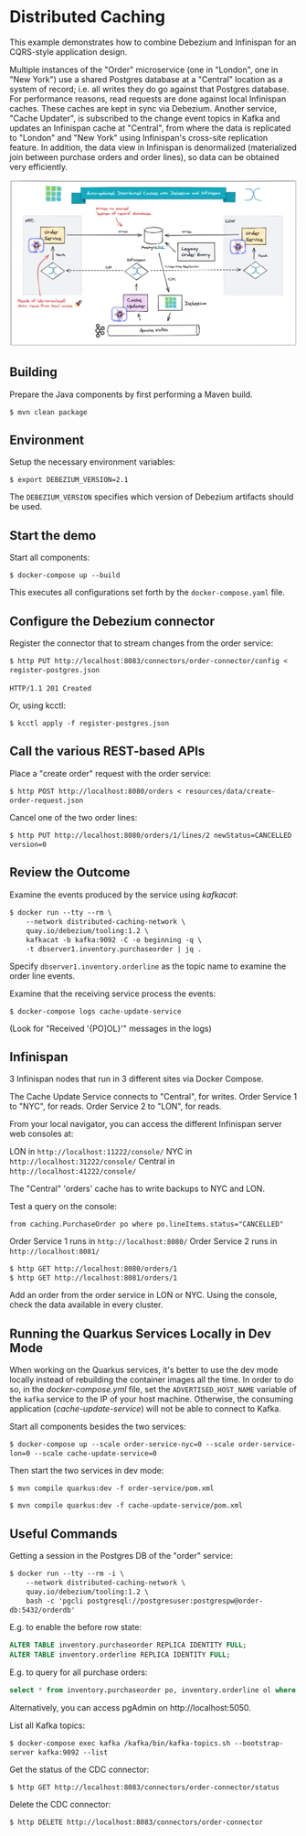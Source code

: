 # Distributed Caching

This example demonstrates how to combine Debezium and Infinispan for an CQRS-style application design.

Multiple instances of the "Order" microservice (one in "London", one in "New York") use a shared Postgres database at a "Central" location as a system of record; i.e. all writes they do go against that Postgres database.
For performance reasons, read requests are done against local Infinispan caches.
These caches are kept in sync via Debezium.
Another service, "Cache Updater", is subscribed to the change event topics in Kafka and updates an Infinispan cache at "Central", from where the data is replicated to "London" and "New York" using Infinispan's cross-site replication feature.
In addition, the data view in Infinispan is denormalized (materialized join between purchase orders and order lines), so data can be obtained very efficiently.

![Solution Overview](architecture-overview.png)

## Building

Prepare the Java components by first performing a Maven build.

```console
$ mvn clean package
```

## Environment

Setup the necessary environment variables:

```console
$ export DEBEZIUM_VERSION=2.1
```

The `DEBEZIUM_VERSION` specifies which version of Debezium artifacts should be used.
  
## Start the demo  

Start all components:

```console
$ docker-compose up --build
```

This executes all configurations set forth by the `docker-compose.yaml` file.

## Configure the Debezium connector

Register the connector that to stream changes from the order service:

```console
$ http PUT http://localhost:8083/connectors/order-connector/config < register-postgres.json

HTTP/1.1 201 Created
```

Or, using kcctl:

```console
$ kcctl apply -f register-postgres.json
```

## Call the various REST-based APIs

Place a "create order" request with the order service:

```console
$ http POST http://localhost:8080/orders < resources/data/create-order-request.json
```

Cancel one of the two order lines:

```console
$ http PUT http://localhost:8080/orders/1/lines/2 newStatus=CANCELLED version=0
```

## Review the Outcome

Examine the events produced by the service using _kafkacat_:

```console
$ docker run --tty --rm \
    --network distributed-caching-network \
    quay.io/debezium/tooling:1.2 \
    kafkacat -b kafka:9092 -C -o beginning -q \
    -t dbserver1.inventory.purchaseorder | jq .
```

Specify `dbserver1.inventory.orderline` as the topic name to examine the order line events.

Examine that the receiving service process the events:

```console
$ docker-compose logs cache-update-service
```

(Look for "Received '{PO]OL}'" messages in the logs)

## Infinispan

3 Infinispan nodes that run in 3 different sites via Docker Compose.

The Cache Update Service connects to "Central", for writes.
Order Service 1 to "NYC", for reads.
Order Service 2 to "LON", for reads.

From your local navigator, you can access the different Infinispan server web consoles at:

LON in `http://localhost:11222/console/`
NYC in `http://localhost:31222/console/`
Central in `http://localhost:41222/console/`

The "Central" 'orders' cache has to write backups to NYC and LON.

Test a query on the console:

```console
from caching.PurchaseOrder po where po.lineItems.status="CANCELLED"
```

Order Service 1 runs in `http://localhost:8080/`
Order Service 2 runs in `http://localhost:8081/`

```console
$ http GET http://localhost:8080/orders/1
$ http GET http://localhost:8081/orders/1
```

Add an order from the order service in LON or NYC.
Using the console, check the data available in every cluster.

## Running the Quarkus Services Locally in Dev Mode

When working on the Quarkus services, it's better to use the dev mode locally instead of rebuilding the container images all the time.
In order to do so, in the _docker-compose.yml_ file, set the `ADVERTISED_HOST_NAME` variable of the `kafka` service to the IP of your host machine.
Otherwise, the consuming application (_cache-update-service_) will not be able to connect to Kafka.

Start all components besides the two services:

```console
$ docker-compose up --scale order-service-nyc=0 --scale order-service-lon=0 --scale cache-update-service=0
```

Then start the two services in dev mode:

```console
$ mvn compile quarkus:dev -f order-service/pom.xml
```

```console
$ mvn compile quarkus:dev -f cache-update-service/pom.xml
```

## Useful Commands

Getting a session in the Postgres DB of the "order" service:

```console
$ docker run --tty --rm -i \
    --network distributed-caching-network \
    quay.io/debezium/tooling:1.2 \
    bash -c 'pgcli postgresql://postgresuser:postgrespw@order-db:5432/orderdb'
```

E.g. to enable the before row state:

```sql
ALTER TABLE inventory.purchaseorder REPLICA IDENTITY FULL;
ALTER TABLE inventory.orderline REPLICA IDENTITY FULL;
```

E.g. to query for all purchase orders:

```sql
select * from inventory.purchaseorder po, inventory.orderline ol where ol.order_id = po.id;
```

Alternatively, you can access pgAdmin on http://localhost:5050.

List all Kafka topics:

```console
$ docker-compose exec kafka /kafka/bin/kafka-topics.sh --bootstrap-server kafka:9092 --list
```

Get the status of the CDC connector:

```console
$ http GET http://localhost:8083/connectors/order-connector/status
```

Delete the CDC connector:

```console
$ http DELETE http://localhost:8083/connectors/order-connector
```
